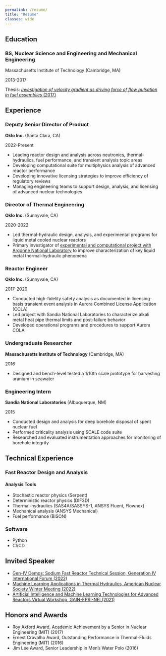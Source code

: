 ```yaml
---
permalink: /resume/
title: "Resume"
classes: wide
---
```


## Education

### BS, Nuclear Science and Engineering and Mechanical Engineering

Massachusetts Institute of Technology (Cambridge, MA)

2013-2017

Thesis: [*Investigation of velocity gradient as driving force of flow pulsation in fuel assemblies* (2017)](https://dspace.mit.edu/handle/1721.1/112371)

## Experience

### Deputy Senior Director of Product
**Oklo Inc.** (Santa Clara, CA)

2022-Present

* Leading reactor design and analysis across neutronics, thermal-hydraulics, fuel performance, and transient analysis topic areas
* Developing computational suite for multiphysics analysis of advanced reactor performance
* Developing innovative licensing strategies to improve efficiency of regulatory reviews
* Managing engineering teams to support design, analysis, and licensing of advanced nuclear technologies

### Director of Thermal Engineering
**Oklo Inc.** (Sunnyvale, CA)

2020-2022

* Led thermal-hydraulic design, analysis, and experimental programs for liquid metal cooled nuclear reactors
* Primary investigator of [experimental and computational project with Argonne National Laboratory](https://www.energy.gov/ne/articles/argonne-adds-new-testing-capability-liquid-metal-fast-reactors) to improve characterization of key liquid metal thermal-hydraulic phenomena

### Reactor Engineer
**Oklo Inc.** (Sunnyvale, CA)

2017-2020

* Conducted high-fidelity safety analysis as documented in licensing-basis transient event analysis in Aurora Combined License Application (COLA)
* Led project with Sandia National Laboratories to characterize alkali metal heat pipe thermal limits and post-failure behavior
* Developed operational programs and procedures to support Aurora COLA

### Undergraduate Researcher
**Massachusetts Institute of Technology** (Cambridge, MA)

2016

* Designed and bench-level tested a 1/10th scale prototype for harvesting uranium in seawater

### Engineering Intern
**Sandia National Laboratories** (Albuquerque, NM)

2015

* Conducted design and analysis for deep borehole disposal of spent nuclear fuel
* Performed criticality analysis using SCALE code suite
* Researched and evaluated instrumentation approaches for monitoring of borehole integrity

## Technical Experience

### Fast Reactor Design and Analysis

#### Analysis Tools

* Stochastic reactor physics (Serpent)
* Deterministic reactor physics (DIF3D)
* Thermal-hydraulics (SAS4A/SASSYS-1, ANSYS Fluent, Flownex)
* Mechanical analysis (ANSYS Mechanical)
* Fuel performance (BISON)

### Software

* Python
* CI/CD

## Invited Speaker

* [Gen-IV Demos: Sodium Fast Reactor Technical Session, Generation IV International Forum (2022)](https://www.gen-4.org/gif/jcms/c_207375/gen-iv-demos-sfr-technical-session-technical-session)
* [Machine Learning Applications in Thermal Hydraulics, American Nuclear Society Winter Meeting (2022)](https://www.ans.org/meetings/wm2022/session/view-1475/)
* [Artificial Intelligence and Machine Learning Technologies for Advanced Reactors Virtual Workshop, GAIN-EPRI-NEI (2021)](https://gain.inl.gov/SiteAssets/2021-AIMLWorkshop/Agenda/AIML_WorkshopFinalAgenda%2006Oct21.pdf)

## Honors and Awards

* Roy Axford Award, Academic Achievement by a Senior in Nuclear Engineering (MIT) (2017)
* Ernest Cravalho Award, Outstanding Performance in Thermal-Fluids Engineering (MIT) (2016)
* Jim Lee Award, Senior Leadership in Men’s Water Polo (2016)
